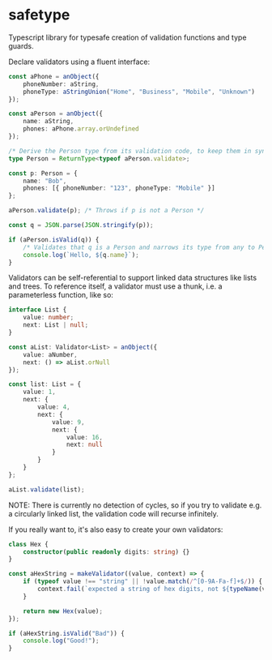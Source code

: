 # safetype

Typescript library for typesafe creation of validation functions and type
guards.

Declare validators using a fluent interface:

```typescript
const aPhone = anObject({
    phoneNumber: aString,
    phoneType: aStringUnion("Home", "Business", "Mobile", "Unknown")
});

const aPerson = anObject({
    name: aString,
    phones: aPhone.array.orUndefined
});

/* Derive the Person type from its validation code, to keep them in sync. */
type Person = ReturnType<typeof aPerson.validate>;

const p: Person = {
    name: "Bob",
    phones: [{ phoneNumber: "123", phoneType: "Mobile" }]
};

aPerson.validate(p); /* Throws if p is not a Person */

const q = JSON.parse(JSON.stringify(p));

if (aPerson.isValid(q)) {
    /* Validates that q is a Person and narrows its type from any to Person */
    console.log(`Hello, ${q.name}`);
}
```

Validators can be self-referential to support linked data structures like lists
and trees. To reference itself, a validator must use a thunk, i.e. a
parameterless function, like so:

```typescript
interface List {
    value: number;
    next: List | null;
}

const aList: Validator<List> = anObject({
    value: aNumber,
    next: () => aList.orNull
});

const list: List = {
    value: 1,
    next: {
        value: 4,
        next: {
            value: 9,
            next: {
                value: 16,
                next: null
            }
        }
    }
};

aList.validate(list);
```

NOTE: There is currently no detection of cycles, so if you try to validate e.g.
a circularly linked list, the validation code will recurse infinitely.

If you really want to, it's also easy to create your own validators:

```typescript
class Hex {
    constructor(public readonly digits: string) {}
}

const aHexString = makeValidator((value, context) => {
    if (typeof value !== "string" || !value.match(/^[0-9A-Fa-f]+$/)) {
        context.fail(`expected a string of hex digits, not ${typeName(value)}`);
    }

    return new Hex(value);
});

if (aHexString.isValid("Bad")) {
    console.log("Good!");
}
```
